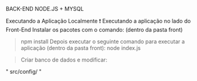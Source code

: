 BACK-END NODE.JS + MYSQL

Executando a Aplicação Localmente ❗️
Executando a aplicação no lado do Front-End
Instalar os pacotes com o comando: (dentro da pasta front)
> npm install
Depois executar o seguinte comando para executar a aplicação (dentro da pasta front):
> node index.js

> Criar banco de dados e modificar:

" src/config/ "


